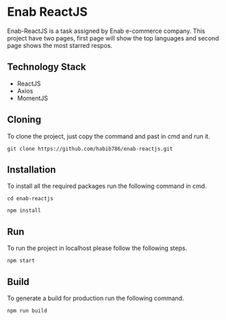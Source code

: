 # Enab ReactJS
Enab-ReactJS is a task assigned by Enab e-commerce company. 
This project have two pages, first page will show the top languages and second page shows the most starred respos.

## Technology Stack
* ReactJS
* Axios
* MomentJS

## Cloning
To clone the project, just copy the command and past in cmd and run it. 
```
git clone https://github.com/habib786/enab-reactjs.git
```

## Installation
To install all the required packages run the following command in cmd.
```
cd enab-reactjs

npm install
```

## Run
To run the project in localhost please follow the following steps. 
```
npm start
```

## Build
To generate a build for production run the following command.
```
npm run build
```
